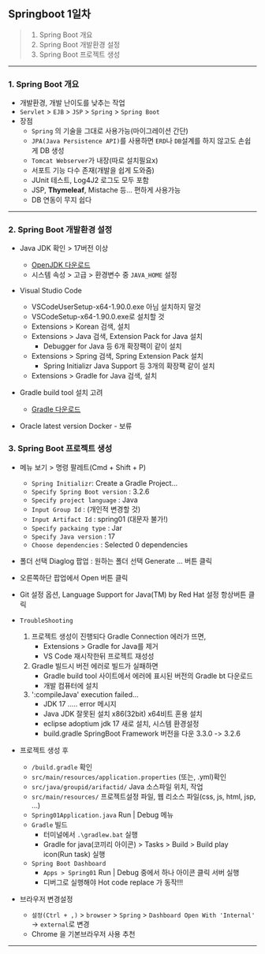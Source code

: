 ## Springboot 1일차
> 1. Spring Boot 개요 
> 2. Spring Boot 개발환경 설정
> 3. Spring Boot 프로젝트 생성
---
### 1. Spring Boot 개요
- 개발환경, 개발 난이도를 낮추는 작업
- `Servlet` > `EJB` > `JSP` > `Spring` > `Spring Boot`
- 장점
    - `Spring` 의 기술을 그대로 사용가능(마이그레이션 간단)
    - `JPA(Java Persistence API)`를 사용하면 `ERD`나 `DB`설계를 하지 않고도 손쉽게 DB 생성
    - `Tomcat Webserver`가 내장(따로 설치필요x)
    - 서포트 기능 다수 존재(개발을 쉽게 도와줌)
    - JUnit 테스트, Log4J2 로그도 모두 포함
    - JSP, **Thymeleaf**, Mistache 등... 편하게 사용가능
    - DB 연동이 무지 쉽다
---
### 2. Spring Boot 개발환경 설정
- Java JDK 확인 > 17버전 이상
    - [OpenJDK 다운로드](http://jdk.java.net/archive/)
    - 시스템 속성 > 고급 > 환경변수 중 `JAVA_HOME` 설정

- Visual Studio Code
    - VSCodeUserSetup-x64-1.90.0.exe 아님 설치하지 말것
    - VSCodeSetup-x64-1.90.0.exe로 설치할 것
    - Extensions > Korean 검색, 설치
    - Extensions > Java 검색, Extension Pack for Java 설치
        - Debugger for Java 등 6개 확장팩이 같이 설치
    - Extensions > Spring 검색, Spring Extension Pack 설치
        - Spring Initializr Java Support 등 3개의 확장팩 같이 설치
    - Extensions > Gradle for Java 검색, 설치
- Gradle build tool 설치 고려
    - [Gradle 다운로드](https://gradle.org/releases/)
- Oracle latest version Docker - 보류

### 3. Spring Boot 프로젝트 생성
- 메뉴 보기 > 명령 팔레트(Cmd + Shift + P)
  - `Spring Initializr`: Create a Gradle Project...
  - `Specify Spring Boot version` : 3.2.6
  - `Specify project language` : Java
  - `Input Group Id` : (개인적 변경할 것)
  - `Input Artifact Id` : spring01 (대문자 불가!)
  - `Specify packaing type` : Jar
  - `Specify Java version` : 17
  - `Choose dependencies` : Selected 0 dependencies
- 폴더 선택 Diaglog 팝업 : 원하는 폴더 선택 Generate ... 버튼 클릭
- 오른쪽하단 팝업에서 Open 버튼 클릭
- Git 설정 옵션, Language Support for Java(TM) by Red Hat 설정 항상버튼 클릭

- `TroubleShooting`
  1. 프로젝트 생성이 진행되다 Gradle Connection 에러가 뜨면,
      - Extensions > Gradle for Java를 제거
      - VS Code 재시작한뒤 프로젝트 재성성
  2. Gradle 빌드시 버전 에러로 빌드가 실패하면
      - Gradle build tool 사이트에서 에러에 표시된 버전의 Gradle bt 다운로드
      - 개발 컴퓨터에 설치
  3. ':compileJava' execution failed...
      - JDK 17 ..... error 메시지
      - Java JDK 잘못된 설치 x86(32bit) x64비트 혼용 설치
      - eclipse adoptium jdk 17 새로 설치, 시스템 환경설정
      - build.gradle SpringBoot Framework 버전을 다운 3.3.0 -> 3.2.6

- 프로젝트 생성 후
  - `/build.gradle` 확인
  - `src/main/resources/application.properties` (또는, .yml)확인
  - `src/java/groupid/arifactid/` Java 소스파일 위치, 작업
  - `src/main/resources/` 프로젝트설정 파일, 웹 리소스 파일(css, js, html, jsp, ...)
  - `Spring01Application.java` Run | Debug 메뉴
  - `Gradle` 빌드
      - 터미널에서 `.\gradlew.bat` 실행
      - Gradle for java(코끼리 아이콘) > Tasks > Build > Build play icon(Run task) 실행
  - `Spring Boot Dashboard`
      - `Apps > Spring01` Run | Debug 중에서 하나 아이콘 클릭 서버 실행
      - 디버그로 실행해야 Hot code replace 가 동작!!!

- 브라우저 변경설정
    - `설정(Ctrl + ,)` > `browser` > `Spring` > `Dashboard Open With 'Internal'` -> `external`로 변경
    - Chrome 을 기본브라우저 사용 추천
---
